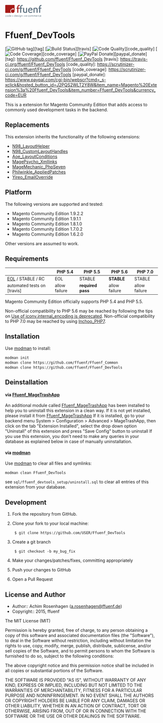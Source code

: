 <a href="http://www.ffuenf.de" title="ffuenf - code • design • e-commerce"><img src="https://github.com/ffuenf/Ffuenf_Common/blob/master/skin/adminhtml/default/default/ffuenf/ffuenf.png" alt="ffuenf - code • design • e-commerce" /></a>

Ffuenf_DevTools
===============
[![GitHub tag](https://img.shields.io/github/tag/ffuenf/Ffuenf_DevTools.svg)][tag]
[![Build Status](https://img.shields.io/travis/ffuenf/Ffuenf_DevTools.svg)][travis]
[![Code Quality](https://scrutinizer-ci.com/g/ffuenf/Ffuenf_DevTools/badges/quality-score.png)][code_quality]
[![Code Coverage](https://scrutinizer-ci.com/g/ffuenf/Ffuenf_DevTools/badges/coverage.png)][code_coverage]
[![PayPal Donate](https://img.shields.io/badge/paypal-donate-blue.svg)][paypal_donate]
[tag]: https://github.com/ffuenf/Ffuenf_DevTools
[travis]: https://travis-ci.org/ffuenf/Ffuenf_DevTools
[code_quality]: https://scrutinizer-ci.com/g/ffuenf/Ffuenf_DevTools
[code_coverage]: https://scrutinizer-ci.com/g/ffuenf/Ffuenf_DevTools
[paypal_donate]: https://www.paypal.com/cgi-bin/webscr?cmd=_s-xclick&hosted_button_id=J2PQS2WLT2Y8W&item_name=Magento%20Extension%3a%20Ffuenf_DevTools&item_number=Ffuenf_DevTools&currency_code=EUR

This is a extension for Magento Community Edition that adds access to commonly used development tasks in the backend.

Replacements
------------

This extension inherits the functionality of the following extensions:

* [N98_LayoutHelper](https://github.com/netz98/N98_LayoutHelper)
* [N98_CustomLayoutHandles](https://github.com/netz98/N98_CustomLayoutHandles)
* [Aoe_LayoutConditions](https://github.com/AOEpeople/Aoe_LayoutConditions)
* [MagePsycho_Xmllinks](https://github.com/MagePsycho/MagePsycho_Xmllinks)
* [MageMechanic_PhpSeven](https://github.com/MageMechanic/PhpSeven)
* [Philwinkle_AppliedPatches](https://github.com/philwinkle/Philwinkle_AppliedPatches)
* [Yireo_EmailOverride](https://github.com/yireo/Yireo_EmailOverride)

Platform
--------

The following versions are supported and tested:

* Magento Community Edition 1.9.2.2
* Magento Community Edition 1.9.1.1
* Magento Community Edition 1.8.1.0
* Magento Community Edition 1.7.0.2
* Magento Community Edition 1.6.2.0

Other versions are assumed to work.

Requirements
------------

|                                                                     | PHP 5.4        | PHP 5.5           | PHP 5.6       | PHP 7.0       |
| ------------------------------------------------------------------- | -------------- | ----------------- | ------------- | ------------- |
| [EOL](https://secure.php.net/supported-versions.php) / STABLE / RC  | EOL            | STABLE            | **STABLE**    | STABLE        |
| automated tests on [travis]                                         | allow failure  | **required pass** | allow failure | allow failure |

Magento Community Edition officially supports PHP 5.4 and PHP 5.5.

Non-official compatibility to PHP 5.6 may be reached by following the tips on [Use of iconv.internal_encoding is deprecated](https://magento.stackexchange.com/questions/34015/magento-1-9-php-5-6-use-of-iconv-internal-encoding-is-deprecated).
Non-official compatibility to PHP 7.0 may be reached by using [Inchoo_PHP7](https://github.com/Inchoo/Inchoo_PHP7).

Installation
------------

Use [modman](https://github.com/colinmollenhour/modman) to install:
```
modman init
modman clone https://github.com/ffuenf/Ffuenf_Common
modman clone https://github.com/ffuenf/Ffuenf_DevTools
```

Deinstallation
--------------

#### via [Ffuenf_MageTrashApp](https://github.com/ffuenf/Ffuenf_MageTrashApp)

An additional module called [Ffuenf_MageTrashApp](https://github.com/ffuenf/Ffuenf_MageTrashApp) has been installed to help you to uninstall this extension in a clean way.
If it is not yet installed, please install it from [Ffuenf_MageTrashApp](https://github.com/ffuenf/Ffuenf_MageTrashApp)
If it is installed, go to your backend menu System > Configuration > Advanced > MageTrashApp, then click on the tab "Extension Installed", select the drop down option "Uninstall" of this extension and press "Save Config" button to uninstall
If you use this extension, you don't need to make any queries in your database as explained below in case of manually uninstallation.

#### via [modman](https://github.com/colinmollenhour/modman)

Use [modman](https://github.com/colinmollenhour/modman) to clear all files and symlinks:
```
modman clean Ffuenf_DevTools
```
see `sql/ffuenf_devtools_setup/uninstall.sql` to clear all entries of this extension from your database.

Development
-----------
1. Fork the repository from GitHub.
2. Clone your fork to your local machine:

        $ git clone https://github.com/USER/Ffuenf_DevTools

3. Create a git branch

        $ git checkout -b my_bug_fix

4. Make your changes/patches/fixes, committing appropriately
5. Push your changes to GitHub
6. Open a Pull Request

License and Author
------------------

- Author:: Achim Rosenhagen (<a.rosenhagen@ffuenf.de>)
- Copyright:: 2015, ffuenf

The MIT License (MIT)

Permission is hereby granted, free of charge, to any person obtaining a copy
of this software and associated documentation files (the "Software"), to deal
in the Software without restriction, including without limitation the rights
to use, copy, modify, merge, publish, distribute, sublicense, and/or sell
copies of the Software, and to permit persons to whom the Software is
furnished to do so, subject to the following conditions:

The above copyright notice and this permission notice shall be included in all
copies or substantial portions of the Software.

THE SOFTWARE IS PROVIDED "AS IS", WITHOUT WARRANTY OF ANY KIND, EXPRESS OR
IMPLIED, INCLUDING BUT NOT LIMITED TO THE WARRANTIES OF MERCHANTABILITY,
FITNESS FOR A PARTICULAR PURPOSE AND NONINFRINGEMENT. IN NO EVENT SHALL THE
AUTHORS OR COPYRIGHT HOLDERS BE LIABLE FOR ANY CLAIM, DAMAGES OR OTHER
LIABILITY, WHETHER IN AN ACTION OF CONTRACT, TORT OR OTHERWISE, ARISING FROM,
OUT OF OR IN CONNECTION WITH THE SOFTWARE OR THE USE OR OTHER DEALINGS IN THE
SOFTWARE.